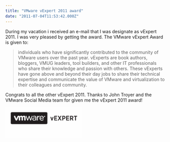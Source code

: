 ```yaml
---
title: "VMware vExpert 2011 award"
date: "2011-07-04T11:53:42.000Z"
---
```


During my vacation i received an e-mail that I was designate as vExpert 2011. I was very pleased by getting the award. The VMware vExpert Award is given to:

> individuals who have significantly contributed to the community of VMware users over the past year. vExperts are book authors, bloggers, VMUG leaders, tool builders, and other IT professionals who share their knowledge and passion with others. These vExperts have gone above and beyond their day jobs to share their technical expertise and communicate the value of VMware and virtualization to their colleagues and community.

Congrats to all the other vExpert 2011. Thanks to John Troyer and the VMware Social Media team for given me the vExpert 2011 award!

[![vmware-expert_250x100](images/vmware-expert_250x100_thumb.gif "vmware-expert_250x100")](https://www.ivobeerens.nl/wp-content/uploads/2011/07/vmware-expert_250x100.gif)
